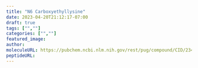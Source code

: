 ```yaml
---
title: "N6 Carboxyethyllysine"
date: 2023-04-20T21:12:17-07:00
draft: true
tags: ["",""]
categories: ["",""]
featured_image: 
author: 
moleculeURL: https://pubchem.ncbi.nlm.nih.gov/rest/pug/compound/CID/23400779/record/SDF/?record_type=3d&response_type=display
peptideURL:
---
```

